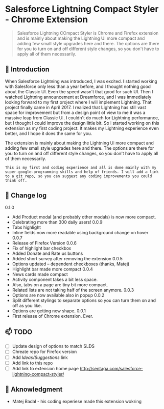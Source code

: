 # Salesforce Lightning Compact Styler - Chrome Extension

>Salesforce Lightning COmpact Styler is Chrome and Firefox extension and is mainly about making the Lightning UI more compact and adding few small style upgrades here and there. The options are there for you to turn on and off different style changes, so you don't have to apply all of them necessarily.

## :speech_balloon: Introduction
When Salesforce Lightning was introduced, I was excited. I started working with Salesforce only less than a year before, and I thought nothing good about the Classic UI. Even the speed wasn't that good for such UI. Then I watched Lightning announcement at Dreamforce, and I was immediately looking forward to my first project where I will implement Lightning. That project finally came in April 2017. I realized that Lightning has still vast space for improvement but from a design point of view to me it was a massive leap from Classic UI. I couldn't do much for Lightning performance, but I thought I could improve the design little bit. So I started working on this extension as my first coding project. It makes my Lightning experience even better, and I hope it does the same for you.

The extension is mainly about making the Lightning UI more compact and adding few small style upgrades here and there. The options are there for you to turn on and off different style changes, so you don't have to apply all of them necessarily.

```
This is my first and coding experience and all is done mainly with my super-google-programming skills and help of friends. I will add a link to a git repo, so you can suggest any coding improvements you could think off.
```

## :ledger: Change log
0.1.0
- Add Product modal (and probably other modals) is now more compact.
- Celebrating more than 300 daily users!
0.0.9
- Tabs highlight
- Inline fields now more readable using background change on hover
0.0.7
- Release of Firefox Version
0.0.6
- Fix of highlight bar checkbox
- Added Donate and Rate us buttons
- Added short survey after removing the extension
0.0.5
- Options updated – dependent checkboxes (thanks, Matej)
- Highlight bar made more compact
0.0.4
- News cards made compact
- Activity component takes a bit less space.
- Also, tabs on a page are tiny bit more compact.
- Related lists are not taking half of the screen anymore.
0.0.3
- Options are now available also in popup
0.0.2
- Split different stylings to separate options so you can turn them on and off as you like.
- Options are getting new shape.
0.0.1
- First release of Chrome extension. Ever.

## :mailbox: TODO
- [ ] Update design of options to match SLDS
- [ ] Chreate repo for Firefox version
- [ ] Add _Ideas/Suggestions_ link
- [ ] Add link to this repo
- [ ] Add link to extension home page http://sentaga.com/salesforce-lightning-compact-styler/

## :loudspeaker: Aknowledgment
- Matej Badal - his coding experiese made this extension wokring

